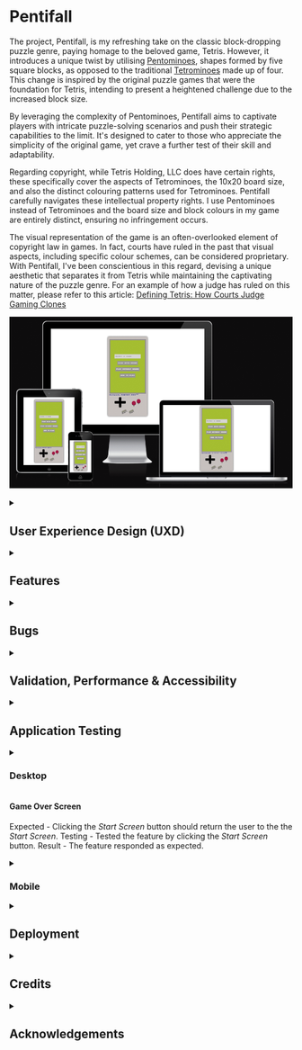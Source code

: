 # Pentifall

The project, Pentifall, is my refreshing take on the classic block-dropping puzzle genre, paying homage to the beloved game, Tetris. However, it introduces a unique twist by utilising [Pentominoes](https://en.wikipedia.org/wiki/Pentomino), shapes formed by five square blocks, as opposed to the traditional [Tetrominoes](https://en.wikipedia.org/wiki/Tetromino) made up of four. This change is inspired by the original puzzle games that were the foundation for Tetris, intending to present a heightened challenge due to the increased block size.

By leveraging the complexity of Pentominoes, Pentifall aims to captivate players with intricate puzzle-solving scenarios and push their strategic capabilities to the limit. It's designed to cater to those who appreciate the simplicity of the original game, yet crave a further test of their skill and adaptability.

Regarding copyright, while Tetris Holding, LLC does have certain rights, these specifically cover the aspects of Tetrominoes, the 10x20 board size, and also the distinct colouring patterns used for Tetrominoes. Pentifall carefully navigates these intellectual property rights. I use Pentominoes instead of Tetrominoes and the board size and block colours in my game are entirely distinct, ensuring no infringement occurs.

The visual representation of the game is an often-overlooked element of copyright law in games. In fact, courts have ruled in the past that visual aspects, including specific colour schemes, can be considered proprietary. With Pentifall, I've been conscientious in this regard, devising a unique aesthetic that separates it from Tetris while maintaining the captivating nature of the puzzle genre. For an example of how a judge has ruled on this matter, please refer to this article: [Defining Tetris: How Courts Judge Gaming Clones](https://arstechnica.com/gaming/2012/06/defining-tetris-how-courts-judge-gaming-clones/)

![Pentifall](assets/images/amiresponsive.png)

<!-- UXD -->
<details>
<summary><h2>User Experience Design (UXD)</h2></summary>

<!-- Strategy -->
<details>
<summary><h3>Strategy</h3></summary>

<!-- Strategy - User Stories -->
<details>
<summary><h4>User Stories</h4></summary>

#### First Time Visitor Goals

- As a First Time User, I want to easily understand the main purpose of the game and learn more about its unique concept.
- As a First Time User, I want to be able to easily navigate the game interface, access instructions and start playing immediately.
- As a First Time User, I want to have a responsive gaming experience, allowing me to play on my desktop or mobile device seamlessly.
- As a First Time User, I want to find ways to follow the game's updates on different social media platforms.

#### Returning Visitor Goals

- As a Returning User, I want to experience new challenges and levels in the game that help me further enhance my problem-solving skills.
- As a Returning User, I want to be able to share my scores and compete with other users to increase the game's interactivity and excitement.
- As a Returning User, I want to be able to easily contact the game developer to provide feedback or report issues.

#### Frequent Visitor Goals

- As a Frequent User, I want to check if there are any updates, new levels or features added to the game.
- As a Frequent User, I want to keep track of my progress and improvements in the game over time.
- As a Frequent User, I want to subscribe to the game updates so that I receive notifications about any major changes, new challenges or game-related news.

</details>
<details>
<summary><h4>Site Owner Goals</h4></summary>

- As a Site Owner, I want to create an engaging and responsive game that provides a unique spin on classic puzzle mechanics.
- As a Site Owner, I want to inform users of any new updates, features or changes in the game, keeping them engaged and excited.
- As a Site Owner, I want to explore potential revenue avenues, such as in-app purchases or partnerships with game-related entities.
- As a Site Owner, I want to increase the exposure of the game on social media platforms, building a broader community of puzzle game enthusiasts.
- As a Site Owner, I want to receive feedback and communication from the users, allowing for game improvement and community engagement.
- As a Site Owner, I want to establish a bond with the users, allowing them to know the person behind the game, building trust, and a sense of community.

</details>

<!-- Strategy - Competition -->
<details>
<summary><h4>Competition</h4></summary>

[Tetris](https://en.wikipedia.org/wiki/Tetris): The timeless classic that started the falling block puzzle genre. Its simple mechanics, combined with its engaging gameplay, have made it a staple in the gaming world. It continues to appeal to a broad range of players, offering both casual and competitive gaming modes.

Strengths:

- Wide recognition: The game is a household name and synonymous with the falling-block puzzle genre.
- Simple yet addictive gameplay: Its mechanics are easy to understand but hard to master, which keeps players engaged.
- Multi-platform availability: It is available on almost all gaming platforms, allowing for a broad player base.

Weaknesses:

- Limited innovation: The game has largely remained the same since its inception, which might make some players seek more innovative alternatives.
- No multi-player: The classic version lacks real-time multiplayer capabilities, which are in high demand today.

[Tetr](Tetr.io): This is an online multiplayer version of Tetris. Its primary selling point is the ability to play against other players in real-time, offering both casual and competitive modes.

Strengths:

- Real-time multiplayer: It allows players to compete against each other in real-time, a feature that is not common in many Tetris-like games.
- Customisable experience: Players can adjust various game settings to their preference.

Weaknesses:

- Complexity: The various customisable settings may seem overwhelming to new or casual players.
- Less well-known: Compared to Tetris, it has lower brand recognition and popularity.

[Pentix (1986)](https://tetris.wiki/Pentix): Pentix is a variant of the classic Tetris game, developed and released in 1986. Like Tetris, it's a falling block puzzle game. The key distinction lies in its use of Pentominoes - geometric shapes composed of five square blocks - as opposed to Tetrominoes (four square blocks) used in classic Tetris. This increases the complexity of the gameplay and makes it more challenging for players. It was one of the first major adaptations of the Tetris concept.

Strengths:

- Unique mechanics: Utilising Pentominoes increases the complexity of the game, offering a new layer of challenge for players.
- Early innovator: Being an early variant of Tetris, it has historical significance in the evolution of falling block puzzle games.

Weaknesses:

- Dated graphics: As a game from 1986, the visual presentation can be considered outdated compared to modern games, potentially less appealing to younger audiences.
- Lower recognition: Despite its innovative gameplay, it's not as well-known as Tetris or other similar games, resulting in a smaller player base.
- Limited platforms: Being an older game, it might not be available on modern gaming platforms, limiting its accessibility.
</details>

<!-- Strategy - Strategy Tradeoffs -->
<details>
<summary><h4>Strategy Tradeoffs</h4></summary>

![Pentifall Tradeoff Table](assets/images/readme/uxd/strategy/pentifall_strategy-tradeoffs-table.png)

![Pentifall Surge Tradeoff_Graph](assets/images/readme/uxd/strategy/pentifall_strategy_tradeoffs_graph.png)

</details>

<!-- Scope -->
<details>
    <summary><h3>Scope</h3></summary>

<!-- Scope - Sprint 1 -->
<details>
    <summary><h4>Sprint 1</h4></summary>

#### Sprint 1 Features

- Build a responsive falling puzzle game
- Educate users on how to play the game - Inform users about the controls
- Option to play with or without music - Including a music option can enhance the overall gaming experience and keep player's more engaged.

#### Sprint 1 Requirement Types

- Languages: HTML, CSS & Javascript
- Text
- Audio

</details>

<!-- Scope - Sprint 2 -->
<details>
    <summary><h4>Sprint 2</h4></summary>

#### Sprint 2 Features

- Community building through competition - Introducing score-sharing and leadboards can foster a sense of community and competition among players.
- Social media presence - An active social media presense can help keep the community engaged, provide updates and attrack new users.

#### Sprint 2 Requirement Types

- Languages: HTML, CSS & Javascript
- Text
- Audio

</details>

<!-- Scope - Sprint 3 -->
<details>
    <summary><h4>Sprint 3+</h4></summary>

#### Sprint 3+ Features

- Adaptive difficulty levels - Catering to a wide range of players, from beginners to puzzle game veterans, by introducing different difficult settings can enhance user engagement.
- Interactive tutorials - A tutorial mode can help new usders understand the gameplay mechanics.
- Game updates and new challenges - Regularly updating the game with new levels or challenges can keep players engaged and returning.
- Monetisation - In-app purchases, such as aesthetic upgrades or additional challenges.

#### Sprint 3+ Requirement Types

- Languages: HTML, CSS & JavaScript
- Text
- Audio

</details>
</details>

<!-- Structure -->
<details>
    <summary><h3>Structure</h3></summary>

Touchpoints - Responsive Website

![Pentifall Surge Information Architecture](assets/images/readme/uxd/structure/pentifall-information-architecture.png)

</details>

<!-- Skeleton -->
<details>
    <summary><h3>Skeleton</h3></summary>

<h4>Pentifall Wireframes</h4>

Start Screen
![Start Screen](assets/images/readme/uxd/skeleton/pentifall-startscreen.png)

Game Screen
![Game Screen](assets/images/readme/uxd/skeleton/pentifall-gamescreen.png)

How To Play Screen
![How To Play Screen](assets/images/readme/uxd/skeleton/pentifall-how_to_play_screen.png)

Game Over Screen
![Game Over Screen](assets/images/readme/uxd/skeleton/pentifall-game_over_screen.png)

</details>

<!-- Surface -->
<details>
    <summary><h3>Surface</h3></summary>

<h4>Fonts</h4>

All text - [Press Start 2P](https://fonts.google.com/specimen/Press+Start+2P?preview.text=Please%20enter%203%20characters%20or%20more&preview.text_type=custom)
I'm going with Press Start 2P for all of my text as it lends itself well to a game.

<h4>Colours</h4>

Drawing significant inspiration from the classic Game Boy, I was intrigued by the distinctive green screen. This design choice was made to ensure optimal visibility for black colors. Despite my extensive search, I was unable to find a precise hexadecimal color code for this unique shade of green. Nevertheless, I opted for #9bbc0f.

For accurately capturing the colors of the physical Game Boy, I used the [Eye Dropper](https://eyedropper.org/) tool on an image of the [Game Boy](https://en.wikipedia.org/wiki/Game_Boy#/media/File:Game-Boy-FL.jpg). This approach provided me with a faithful representation of the console's iconic color palette.

<summary><h4>Technologies Used</h4></summary>

<details>
<summary><h5>Languages</h5></summary>

- HTML
- CSS
- Javascript

</details>

<details>
<summary><h5>Websites, Software & other Tools</h5></summary>

- [Codeanywhere](https://codeanywhere.com/solutions/collaborate) This is was my IDE for the project.
- [CodePen](codepen.io) I used this to test code outside of [Codeanywhere](https://codeanywhere.com/solutions/collaborate) so that I didn't use up hours unnecessarily.
- [Git](https://git-scm.com/) Used to commit and push code to [Github](https://github.com/).
- [Github](https://github.com/) This was used as a remote repository and I also used Github pages to host the live site.
- [Conventional Commits](https://www.conventionalcommits.org/en/v1.0.0-beta.2/) Used to learn and stick to a conventional commit framework.
- [Illustrator](https://www.adobe.com/uk/products/illustrator.html) Used to create image that I used for the favicon.
- [AdobeXD](https://helpx.adobe.com/support/xd.html) Used to create wireframes.
- [Google Fonts](https://fonts.google.com/) Sourcing fonts.
- [Google Webfonts Helper](https://gwfh.mranftl.com/fonts) Used to download google fonts in WOFF2 format.
- [W3Schools](https://www.w3schools.com/) Used to learn more about CSS and Javascript.
- [MDN Web Docs](https://developer.mozilla.org/en-US/docs/Web/JavaScript) Used to learn more about Javascript.
- [Youtube](https://www.youtube.com/) Used to learn more about Git, CSS and Javascript.
- [Codepen](https://codepen.io/sosuke/pen/Pjoqqp) Used to learn more about CSS and Javascript.
- [Am I Responsive?](https://ui.dev/amiresponsive) Used to create mock-ups for various screen sizes.
- [Dynamic Drive](http://tools.dynamicdrive.com/favicon/) Used to create favicon.

</details>
</details>
</details>
</details>

</details>

<!-- FEATURES -->
<details>

<summary><h2>Features</h2></summary>

<h3>Navigation</h3>
All navigation is controlled with buttons. From the *Start Screen* you are able to navigate to:
- The *Game With Sound*
- The *Game Without Sound*
- *How To Play Page* that displays

From the _How To Play Page_ you are able to navigate to:

- The _Start Screen_

From the _Game Over Page_ you are able to navigate to:

- The _Start Screen_

You able to use these buttons either with a mouse, the keys used in the game (that are mapped to the ScriptBoy buttons) and the buttons on the ScriptBoy (actual buttons only work on touchscreen)

![Start Screen](assets/images/readme/features/pentifall-feature-start-screen.png)

<h3>Game - Pentifall</h3>
A falling puzzle game where the objective is to fit pentominoes together so that you fill rows. When you fill a row (maximum 5 at a time), a line will be cleared and you will recieve points that increase depnding on how many you clear with one block. It includes multiple features:

- Input your name - Controlled by validation so that names use letters and are within a certain size.
- Play with or without music - There is a main theme song which loops; a rendition of the Korobeiniki Russian folk song.
- Scoreboard - Showing level and score.
- Next pentomino preview - so player can plan their moves.
- Ghost pentomino - You can see where your current pentomino is going to land based on it's current trajectory.
- Move pentomino left and right.
- Rotate pentomino clockwise and counter-clockwise.
- Increase pentomino fall speed.
- Make pentomino drop instantly
- Pause game
- Mute

![Game Screen](assets/images/readme/features/pentifall-feature-game-screen.png)

- Game over screen - Displays the players name, score and the board as it was when the game goes to a fail state. Players can then navigate back to the start screen.

![Game Over Screen](assets/images/readme/features/pentifall-feature-game-over-screen.png)

<h3>How To Play Page</h3>
Display the controls based on screen size.

![How To Play Screen](assets/images/readme/features/pentifall-feature-how-to-play-screen.png)

</details>

<!-- BUGS -->
<details>
<summary><h2>Bugs</h2></summary>

<h3>Known Bugs</h3>

1. Unitended game over state - You can move a pentomino to the side of the board before it's showing and 'hook' it on one of the edges.
2. Pentomino ghost consistency - Pentomino ghost is a lighter colour for 1 game step and then becomes the consistent colour that I've set.
3. Pentomino preview - Pentomino preview display blocks at different sizes, this should be standardised.
4. Text glitch - When the select button is pressed there is an odd text glitch on the start button text.
5. Cycling through menu items with keys or d-pad is cycling through hidden buttons.
6. Pressed a button on the gameOverScreen plays the game over sound.
7. Left and Right sound isn't played for each movement when keys are held down, or pressing in quick succession. This is also the case when rotating the pentomino quickly.

<h3>Fixed Bugs</h3>

- [Start Menu not being hidden and Game Area not being displayed](https://github.com/CharlieMcGoldrick/ci-ms2-pentifall/commit/125a448757b8a1ceef63196730fca4eaab73ae41) - Change _=_ to _-_ so that the const is using the proper variable name.
- [Start Menu would show again after briefly showing game area](https://github.com/CharlieMcGoldrick/ci-ms2-pentifall/commit/4678ff341ab56b9206f82f4475b67a192d70e46a) - Remove the form tag, as I didn't actually need to input a form but just need the name input for validation and end screen.
- [gameCanvas wasn't being captured](https://github.com/CharlieMcGoldrick/ci-ms2-pentifall/commit/e39423c6ca0fe2d5146b34156706f4b488ceba4d) - Change the ID captured from _gameCanvas_ to _board_, which was the ID on the HTML Canvas tag.
- [pentominoPosition variable couldn't be found](https://github.com/CharlieMcGoldrick/ci-ms2-pentifall/commit/cde6eb663d54d0eb41c6e47893312ec54b1f8504) - Fixed spelling on variable.
- [Scope issue with gameBoard variable](https://github.com/CharlieMcGoldrick/ci-ms2-pentifall/commit/b30b382c74102f761d5a17d5faddd51ac117d9fb) - Remove _Let_ inside the function as it was already declared at the top of my script which gives it a global scope.
- [Pentominoes weren't showing on the board](https://github.com/CharlieMcGoldrick/ci-ms2-pentifall/commit/f456a3d27db121143a9ca8e85ece3dbb4bf954e0) - I gave the pentominoes a colour where the cells were being drawn.
- [Keys weren't being found](https://github.com/CharlieMcGoldrick/ci-ms2-pentifall/commit/0bc2d4c0bff5714af02c10a4929c0205ebaecf67) - Change keycode to strings of keys.
- [Game over state due to pentominoes not moving](https://github.com/CharlieMcGoldrick/ci-ms2-pentifall/commit/611e658c9fa7b254dfa0c1cec84c7144be2457fc) - In the _gameStep_ function I changed the pentomino generation to only happen when it can't move down anymore. I also added a boolean value to _movePentomino_ so that _gameStep_ knows whether the pentomino was moved successfully.
- [fastFallSpeed would only be active for a short time](https://github.com/CharlieMcGoldrick/ci-ms2-pentifall/commit/c29af702834f145e26f9100ddcbd75de855fee21) - Add a _currentSpeed_ variable, along with a boolean to check if the _down key_ is pressed down or not. If it is pressed down then the _currentSpeed_ is changed to _fastFallSpeed_.
- [Pentominoes weren't showing well on background](https://github.com/CharlieMcGoldrick/ci-ms2-pentifall/commit/7e4944fa5abb9d3ef537b9e48efad743b509e924) - Change all main colours to be a dark shade of greyscale.
- [moveSound is looped when the space is held down to rotate](https://github.com/CharlieMcGoldrick/ci-ms2-pentifall/commit/9f37c306bd2ac1e2a162c738712503d251fa4ceb) - Add a boolean (flag) to check whether the sound has been played on the key press.
- [Spacebar had wrong flag name](https://github.com/CharlieMcGoldrick/ci-ms2-pentifall/commit/4a3fbbeeb2b7a2e08e50cfebab1a2269b566079e) - Renamed flag to the variable name set at the top.
- [Pentominoes were placed off screen](https://github.com/CharlieMcGoldrick/ci-ms2-pentifall/commit/7b9c8c534ae7eb0b9e4fd07ba481ad70369cd06a) - Set the game canvas to fit within the size of the game screen based on the aspect ratio.
- [Off screen pentomino triggered game over state](https://github.com/CharlieMcGoldrick/ci-ms2-pentifall/commit/b5ce9432b01c44933a9ba00cb294d7fe5b641742) - Change the _isValidPosition_ function to not check blocks above the board, but then check if one is placed and hit's the top line.
- [Screen wasn't on top of the other elements](https://github.com/CharlieMcGoldrick/ci-ms2-pentifall/commit/a125dff383f6e7f7af2168b59785769598f38870) - Change _#screen_ to have _position:relative_ as _position:static_ doesn't work with z-index.
- [Some audio wasn't playing correctly](https://github.com/CharlieMcGoldrick/ci-ms2-pentifall/commit/566d7fec8c46343e3965ad46ae7af1f11e26f21b) - Change boolean value in _startGame_ function to _soundStatus_ and then store that vlaue in the _startGame_ variable.
- [Delay on fastFallSpeed](https://github.com/CharlieMcGoldrick/ci-ms2-pentifall/commit/cb7e26f26d6ae1f50805663bda1e0ff5f7f9a5ee) - I added the _gameStep_ function within the _key down_ controls so that these effects are instant.
- [dropPentomino can be held down](https://github.com/CharlieMcGoldrick/ci-ms2-pentifall/commit/cb7e26f26d6ae1f50805663bda1e0ff5f7f9a5ee) - This would cause frustrating gameplay, so I added a flag _isShiftKeyDown_.
- [404 error with sound icon images](https://github.com/CharlieMcGoldrick/ci-ms2-pentifall/commit/dcb93ddae181fe30d834af2ef2276d5ac34c0c35) - Removed `/` from the file path so that the images loaded correctly.
- [Sound would play when vame validation failed](https://github.com/CharlieMcGoldrick/ci-ms2-pentifall/commit/85c0efcb8548cd1c1187de1839eff07711ca5886) - Removed some code that starts playing the music when the _Play with Sound_ button is pressed.

</details>

<details>
<summary><h2>Validation, Performance & Accessibility</h2></summary>

<h4>Validation</h4>

All HTML passed the [w3C HTML Validation](https://validator.w3.org/nu/?doc=https%3A%2F%2Fcharliemcgoldrick.github.io%2Fci-ms2-pentifall%2F).

<details>
<summary><h4>HTML Validation</h4></summary>

![w3C Validator - Markup - Index](assets/images/readme/html-validation/w3c-validator-markup-index.png)

</details>

All CSS passed the [w3C CSS Validation](https://jigsaw.w3.org/css-validator/validator?uri=https%3A%2F%2Fcharliemcgoldrick.github.io%2Fci-ms2-pentifall%2F&profile=css3svg&usermedium=all&warning=1&vextwarning=&lang=en).
<details>
<summary><h4>CSS Validation</h4></summary>

![w3C Validator - Markup - Home](assets/images/readme/css-validation/w3c-validator-css-style.png)

</details>

All JS passed the [JSHint](https://jshint.com/) validation.
<details>
<summary><h4>JS Validation</h4></summary>

There are only warnings regarding the use of certain techniques that require ES6.

</details>

<h3>Performance & Accessibility</h3>

I used [WAVE Web Accessibility Evaluation Tool](https://wave.webaim.org/) and it passed with 0 errors.

I also used [Google Lighthouse](https://developer.chrome.com/docs/lighthouse/overview) and it was in the high greens for performance, accessbility and best practises.

<details>
<summary><h4>Google Lighthouse</h4></summary>

Lighthouse Desktop Navigation Test
![Google Lighthouse - Initial Screen - Desktop](assets/images/readme/google-lighthouse/google-lighthouse-initial-screen-desktop.png)

Lighthouse Mobile Navigation Test
![Google Lighthouse - Initial Screen - Mobile](assets/images/readme/google-lighthouse/google-lighthouse-initial-screen-mobile.png)

Lighthouse Mobile Snapshot Test (I added this so that I can test the site whilst the game is running)
![Google Lighthouse - During Game - Snapshot](assets/images/readme/google-lighthouse/google-lighthouse-snapshot.png)

</details>
</details>

<!-- Application Testing -->
<details>
<summary><h2>Application Testing</h2></summary>

<h3>All Screen Sizes</h3>
<details>
<summary><h3>Start Screen</h3></summary>

Expected - When the site loads, the start screen should be presented. It should have an input, _Play with Sound_ button, _Play without Sound_ button & _How to Play_ Button displayed on the screen. At the bottom right of the screen should be a _sound off_ icon as the `isSoundOn` flag initially set to `False`. Below the screen should be the _physical_ buttons.
Testing - Tested the feature by loading the app.
Result - The feature responded as expected.

Expected - Inputting a name shorter than 3 characters or using numbers should throw up a relevant error. If both errors are met, then both errors should be displayed and the game shouldn't start.
Testing - Tested the feature by inputting a name shorter than 3 characters and inputting non-letters.
Result - The feature responded as expected.

</details>

<h4>Game Over Screen</h4>

Expected - Gameover screen should display the inputted name, _Final Score_, _Final Level_ and a _Start Screen_ button. In the background the gameboard should be displayed as it was before the user entered the gameover state.
Testing - Tested the feature by hitting the top of the game board which triggers the gameover state.
Result - The feature responded as expected.

Expected - Keys shouldn't be active in this screen.
Testing - Tested the feature by pressing/touching keys.
Result - There is a bug related to sound (See Known Bug 6), so it seems like the keys are still _active_.

</details>

<details>
<summary><h3>Desktop</h3></summary>

Tested on a 2560x1440 screen.

<h4>Start Screen</h4>
Expected - Hovering the cursor over the buttons should change the colour.
Testing - Tested the feature by using the cursor to hover over the buttons.
Result - The feature responded as expected.

Expected - Clicking the _Play with Sound_ button should start the game with sound and the _sound off_ icon should disappear.
Testing - Tested the feature by clicking the _Play with Sound_ button.
Result - The feature responded as expected.

Expected - Clicking the _Play without Sound_ button should start the game without sound and the _sound off_ icon should disappear.
Testing - Tested the feature by clicking the _Play without Sound_ button.
Result - The feature responded as expected.

Expected - Clicking the _How to Play_ button should display _How to play Screen_.
Testing - Tested the feature by clicking the _How to Play_ button.
Result - The feature responded as expected.

<h4>How To Play Screen</h4>

Expected - The desktop controls should be displayed.
Testing - Tested the feature by clicking the _How to Play_ button.
Result - The feature responded as expected.

Expected - Clicking the _Start Screen_ button should return the user back to the start screen.
Testing - Tested the feature by clicking the _Start Screen_ button.
Result - The feature responded as expected.

<h4>Game Screen</h4>

Expected - Pressing the right and left arrow key should move the pentomino respectivly. A sound should be played if the sound is on.
Testing - Tested the feature by pressing the right and left arrow key.
Result - The feature didn't respond as expected due to a bug related to sound (See Known Bug 7).

Expected - Holding the right and left arrow key should move the pentomino respectivly. A sound should be played if the sound is on.
Testing - Tested the feature by pressing the right and left arrow key.
Result - The feature didn't respond as expected due to a bug related to sound (See Known Bug 7).

Expected - Pressing the up arrow key should rotate the pentomino counter-clockwise. A sound should be played if the sound is on.
Testing - Tested the feature by pressing the up arrow key.
Result - The feature didn't respond as expected due to a bug related to sound (See Known Bug 7).

Expected - Pressing the down arrow key should rotate the pentomino clockwise. A sound should be played if the sound is on.
Testing - Tested the feature by pressing the down arrow key.
Result - The feature didn't respond as expected due to a bug related to sound (See Known Bug 7).

Expected - Pressing the spacebar should speed up the pentomino fall.
Testing - Tested the feature by pressing the spacebar.
Result - The feature responded as expected.

Expected - Holding the spacebar should speed up the pentomino fall.
Testing - Tested the feature by holding the spacebar.
Result - The feature responded as expected.

Expected - Pressing the shift key should instantly place the pentomino.
Testing - Tested the feature by pressing the shift key.
Result - The feature responded as expected.

Expected - Pressing the CTRL key should pause the game and the sound should stop.
Testing - Tested the feature by pressing the CTRL key.
Result - The feature responded as expected.

Expected - Pressing the M key should mute the game. The relative sound icon should be displayed.
Testing - Tested the feature by pressing M key.
Result - The feature responded as expected.

<h4>Game Screen</h4>

Expected - The music should loop
Testing - Tested the feature by playing the game.
Result - The feature responded as expected.

</details>

<h4>Game Over Screen</h4>

Expected - Clicking the _Start Screen_ button should return the user to the the _Start Screen_.
Testing - Tested the feature by clicking the _Start Screen_ button.
Result - The feature responded as expected.

</details>

<details>
<summary><h3>Mobile</h3></summary>

Tested on a Galaxy S8 screen.

<h4>Start Screen</h4>

Expected - Using the _dpad_ the cursor over the buttons should change the colour to signify what is currently selected.
Testing - Tested the feature by using the dpad to select menu elements.
Result - The feature technically works but there is a bug (See Known Bug 5).

Expected - Pressing the _x_ button should start the game or show controls if the button is currently selected.
Testing - Tested the feature by using the _dpad_ to select each button and then pressed _x_ to select that button.
Result - The feature responded as expected.

Expected - Touching the _Play with Sound_ button should start the game with sound and the _sound off_ icon should disappear.
Testing - Tested the feature by touching the _Play with Sound_ button.
Result - The feature responded as expected.

Expected - Touching the _Play without Sound_ button should start the game without sound and the _sound off_ icon should disappear.
Testing - Tested the feature by touching the _Play without Sound_ button.
Result - The feature responded as expected.

Expected - Touching the _How to Play_ button should display the _How to play Screen_.
Testing - Tested the feature by touching the _How to Play_ button.
Result - The feature responded as expected.

<h4>How To Play Screen</h4>

Expected - The mobile controls should be displayed.
Testing - Tested the feature by clicking the _How to Play_ button.
Result - The feature responded as expected.

Expected - Touching the _Start Screen_ button should return the user back to the start screen.
Testing - Tested the feature by touching the _Start Screen_ button.
Result - The feature responded as expected.

<h4>Game Screen</h4>

Expected - Touching the right and left dpad should move the pentomino respectivly. A sound should be played if the sound is on.
Testing - Tested the feature by touching the right and left arrow key.
Result - The feature didn't respond as expected due to a bug related to sound (See Known Bug 7).

Expected - Touching the up dpad should rotate the pentomino counter-clockwise. A sound should be played if the sound is on.
Testing - Tested the feature by touching the dpad.
Result - The feature didn't respond as expected due to a bug related to sound (See Known Bug 7).

Expected - Touching the down dpad should rotate the pentomino clockwise. A sound should be played if the sound is on.
Testing - Tested the feature by touching the down dpad.
Result - The feature didn't respond as expected due to a bug related to sound (See Known Bug 7).

Expected - Touching the Y action button should speed up the pentomino fall.
Testing - Tested the feature by touching the Y action button.
Result - The feature responded as expected.

Expected - Continuously touching the Y action button should speed up the pentomino fall.
Testing - Tested the feature by holding the Y action button.
Result - The feature responded as expected.

Expected - Touching the X action button should instantly place the pentomino.
Testing - Tested the feature by touching the X action button.
Result - The feature responded as expected.

Expected - Touching the Start button should pause the game and the sound should stop.
Testing - Tested the feature by touching the Start button.
Result - The feature responded as expected.

Expected - Touching the Select button should mute the game. The relative sound icon should be displayed.
Testing - Tested the feature by touching the Select button.
Result - The feature responded as expected.

<h4>Game Over Screen</h4>

Expected - Touching the _Start Screen_ button should return the user to the the _Start Screen_.
Testing - Tested the feature by touching the _Start Screen_ button.
Result - The feature responded as expected.

</details>
</details>

<!-- DEPLOYMENT -->
<details>
<summary><h2>Deployment</h2></summary>

I have deployed this website on GitHub Pages. To do this yourself, follow the steps below:

1. Log in to your GitHub account and navigate to the repository you wish to deploy.
2. Click on the "Settings" tab.
3. In the left-hand navigation menu, click on the "Pages" button.
4. Under "Source", click on the dropdown that says "None" and then select "main".
5. Wait for a few seconds and the page should automatically refresh.
6. In GitHub Pages, you can see the link to your published site.

To make a clone of this repository, follow these steps:

1. Login to your GitHub account.
2. Go to the repository by visiting the link: [Charlie McGoldrick Github - Pentifall Repo](https://github.com/CharlieMcGoldrick/ci-ms2-pentifall).
3. Click the "Code" button and then use the copy button next to the link to copy the link.
4. In your IDE of choice, open a new terminal and use the following clone command:
   `git clone <https://github.com/CharlieMcGoldrick/ci-ms2-pentifall>`.
5. You will now have a copy of the repository in you local version.

To fork this repository, follow these steps:

1. Log in to your GitHub account.
2. Go to the repository you want to fork, which is located at: [Charlie McGoldrick Github - Pentifall Repo](https://github.com/CharlieMcGoldrick/ci-ms2-pentifall).
3. In the top-right corner of the repository page, click on the "Fork" button
4. GitHub will prompt you to select where you want to fork the repository. Choose your personal account or organization.
5. Wait for the forking process to complete. Once it's done, you will be redirected to your forked repository under your GitHub account.

NOTE: Any changes pushed to the main branch automatically show up on the website.

</details>

<!-- Credits -->
<details>
<summary><h2>Credits</h2></summary>

- [W3Schools](https://www.w3schools.com/) Used to learn more about CSS and Javascript
- [MDN Web Docs](https://developer.mozilla.org/en-US/docs/Web/JavaScript) Used to learn more about Javascript.
- [Kevin Powell](https://www.youtube.com/@KevinPowell) Helpful CSS tips.
- [Free Code Camp](https://www.youtube.com/@freecodecamp) To learn JavaScript.
- [Am I Responsive?](https://ui.dev/amiresponsive) Used to create mock-ups for various screen sizes.
- [Color Space](https://mycolor.space/) Used to create colour palette.
- [Dynamic Drive](http://tools.dynamicdrive.com/favicon/) Used to create favicon.
- [Pixabay](https://pixabay.com/) Use for royality free sounds.

</details>

<!-- Acknowledgements -->
<details>
<summary><h2>Acknowledgements</h2></summary>

- Thank you to Katherine Evans for creating a Viola and Piano rendition of the Korobeiniki folk song.
- Thank you to my mentor; Graeme Taylor and Code Institute (including the Slack community), for the great support, advice, and guidance.
- Thank you to my friends and family for their patience and understanding whilst working on this project.

</details>
